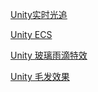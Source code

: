 [Unity实时光追](./unity-raytracing-intro/note.md)

[Unity ECS](./learnu3d_DOTS/note.md)

[Unity 玻璃雨滴特效](./learnu3d_glassrain/note.md)

[Unity 毛发效果](./learnu3d_hair/note.md)